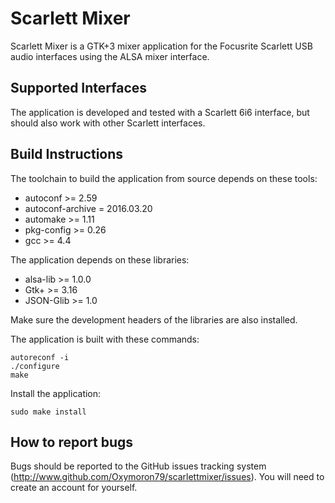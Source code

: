 # Scarlett Mixer
Scarlett Mixer is a GTK+3 mixer application for the Focusrite Scarlett USB audio
interfaces using the ALSA mixer interface.

## Supported Interfaces
The application is developed and tested with a Scarlett 6i6 interface,
but should also work with other Scarlett interfaces.

## Build Instructions
The toolchain to build the application from source depends on these tools:
- autoconf >= 2.59
- autoconf-archive = 2016.03.20
- automake >= 1.11
- pkg-config >= 0.26
- gcc >= 4.4

The application depends on these libraries:
- alsa-lib >= 1.0.0
- Gtk+ >= 3.16
- JSON-Glib >= 1.0

Make sure the development headers of the libraries are also installed.

The application is built with these commands:
```
autoreconf -i
./configure
make
```
Install the application:
```
sudo make install
```

## How to report bugs
Bugs should be reported to the GitHub issues tracking system
(http://www.github.com/Oxymoron79/scarlettmixer/issues). 
You will need to create an account for yourself.
